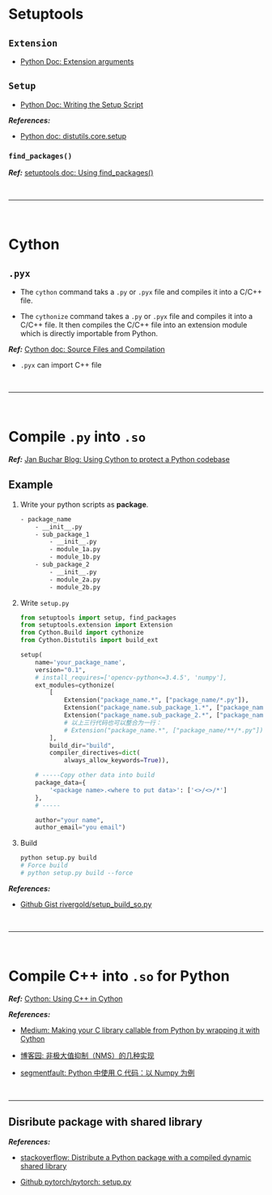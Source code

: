 # Setuptools

## `Extension`

- [Python Doc: Extension arguments](https://docs.python.org/3/distutils/apiref.html?highlight=extension)

## `Setup`

- [Python Doc: Writing the Setup Script](https://docs.python.org/3/distutils/setupscript.html)

***References:***

- [Python doc: distutils.core.setup](https://docs.python.org/3/distutils/apiref.html?highlight=setup#distutils.core.setup)

### `find_packages()`

***Ref:*** [setuptools doc: Using find_packages()](https://setuptools.readthedocs.io/en/latest/setuptools.html#using-find-packages)

<!--  -->
<br>

***

<br>
<!--  -->

# Cython

## `.pyx`

- The `cython` command taks a `.py` or `.pyx` file and compiles it into a C/C++ file.

- The `cythonize` command takes a `.py` or `.pyx` file and compiles it into a C/C++ file. It then compiles the C/C++ file into an extension module which is directly importable from Python.

***Ref:*** [Cython doc: Source Files and Compilation](https://cython.readthedocs.io/en/latest/src/userguide/source_files_and_compilation.html#compiling-from-the-command-line)

- `.pyx` can import C++ file

<!--  -->
<br>

***

<br>
<!--  -->

# Compile `.py` into `.so`

***Ref:*** [Jan Buchar Blog: Using Cython to protect a Python codebase](https://bucharjan.cz/blog/using-cython-to-protect-a-python-codebase.html)

## Example

1. Write your python scripts as **package**.

    ```bash
    - package_name
        - __init__.py
        - sub_package_1
            - __init__.py
            - module_1a.py
            - module_1b.py
        - sub_package_2
            - __init__.py
            - module_2a.py
            - module_2b.py
    ```

2. Write `setup.py`

    ```python
    from setuptools import setup, find_packages
    from setuptools.extension import Extension
    from Cython.Build import cythonize
    from Cython.Distutils import build_ext

    setup(
        name='your_package_name',
        version="0.1",
        # install_requires=['opencv-python<=3.4.5', 'numpy'],
        ext_modules=cythonize(
            [
                Extension("package_name.*", ["package_name/*.py"]),
                Extension("package_name.sub_package_1.*", ["package_name/sub_package_1/*.py"]),
                Extension("package_name.sub_package_2.*", ["package_name/sub_package_2/*.py"]),
                # 以上三行代码也可以整合为一行：
                # Extension("package_name.*", ["package_name/**/*.py"]),
            ],
            build_dir="build",
            compiler_directives=dict(
                always_allow_keywords=True)),

        # -----Copy other data into build
        package_data={
            '<package name>.<where to put data>': ['<>/<>/*']
        },
        # -----

        author="your name",
        author_email="you email")
    ```

3. Build

    ```bash
    python setup.py build
    # Force build
    # python setup.py build --force
    ```

***References:***

- [Github Gist rivergold/setup_build_so.py](https://gist.github.com/rivergold/31195407e4dc95067bfd661797909dec)

<!--  -->
<br>

***

<br>
<!--  -->

# Compile C++ into `.so` for Python

***Ref:*** [Cython: Using C++ in Cython](https://cython.readthedocs.io/en/latest/src/userguide/wrapping_CPlusPlus.html)

***References:***

- [Medium: Making your C library callable from Python by wrapping it with Cython](https://medium.com/@shamir.stav_83310/making-your-c-library-callable-from-python-by-wrapping-it-with-cython-b09db35012a3)

- [博客园: 非极大值抑制（NMS）的几种实现](https://www.cnblogs.com/king-lps/p/9031568.html)

- [segmentfault: Python 中使用 C 代码：以 Numpy 为例](https://segmentfault.com/a/1190000000479951)

<!--  -->
<br>

***
<!--  -->

## Disribute package with shared library

***References:***

- [stackoverflow: Distribute a Python package with a compiled dynamic shared library](https://stackoverflow.com/questions/37316177/distribute-a-python-package-with-a-compiled-dynamic-shared-library)

- [Github pytorch/pytorch: setup.py](https://github.com/pytorch/pytorch/blob/master/setup.py)